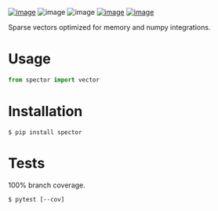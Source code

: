 [![image](https://img.shields.io/pypi/v/spector.svg)](https://pypi.org/project/spector/)
![image](https://img.shields.io/pypi/pyversions/spector.svg)
![image](https://img.shields.io/pypi/status/spector.svg)
[![image](https://img.shields.io/travis/coady/spector.svg)](https://travis-ci.org/coady/spector)
[![image](https://img.shields.io/codecov/c/github/coady/spector.svg)](https://codecov.io/github/coady/spector)

Sparse vectors optimized for memory and numpy integrations.

# Usage
```python
from spector import vector
```

# Installation
    $ pip install spector

# Tests
100% branch coverage.

    $ pytest [--cov]
